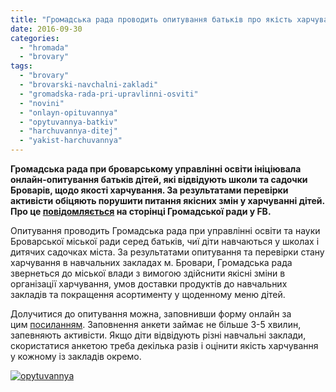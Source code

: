 ```yaml
---
title: "Громадська рада проводить опитування батьків про якість харчування дітей у садках та школах"
date: 2016-09-30
categories: 
  - "hromada"
  - "brovary"
tags: 
  - "brovary"
  - "brovarski-navchalni-zakladi"
  - "gromadska-rada-pri-upravlinni-osviti"
  - "novini"
  - "onlayn-opituvannya"
  - "opytuvannya-batkiv"
  - "harchuvannya-ditej"
  - "yakist-harchuvannya"
---
```


**Громадська рада при броварському управлінні освіти ініціювала онлайн-опитування батьків дітей, які відвідують школи та садочки Броварів, щодо якості харчування. За результатами перевірки активісти обіцяють порушити питання якісних змін у харчуванні дітей. Про це [повідомляється](https://www.facebook.com/gromadska.rada.osvita/posts/1826025150966408) на сторінці Громадської ради у FB.**

Опитування проводить Громадська рада при управлінні освіти та науки Броварської міської ради серед батьків, чиї діти навчаються у школах і дитячих садочках міста. За результатами опитування та перевірки стану харчування в навчальних закладах м. Бровари, Громадська рада звернеться до міської влади з вимогою здійснити якісні зміни в організації харчування, умов доставки продуктів до навчальних закладів та покращення асортименту у щоденному меню дітей.

Долучитися до опитування можна, заповнивши форму онлайн за цим [посиланням](https://docs.google.com/forms/d/e/1FAIpQLSfdrWJNnAcD5AjLkj3gOGRdIArKk47Jk0yXTNyz2idnWcI-Kw/viewform?c=0&w=1). Заповнення анкети займає не більше 3-5 хвилин, запевняють активісти. Якщо діти відвідують різні навчальні заклади, скористатися анкетою треба декілька разів і оцінити якість харчування у кожному із закладів окремо.

[![opytuvannya](https://mpz.brovary.org/wp-content/uploads/2016/09/opytuvannya.jpg)](https://mpz.brovary.org/wp-content/uploads/2016/09/opytuvannya.jpg)
